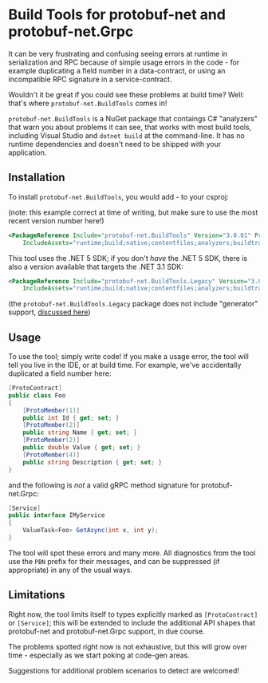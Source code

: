# Build Tools for protobuf-net and protobuf-net.Grpc

It can be very frustrating and confusing seeing errors at runtime in serialization and RPC because of simple usage errors in the code - for
example duplicating a field number in a data-contract, or using an incompatible RPC signature in a service-contract.

Wouldn't it be great if you could see these problems at build time? Well: that's where `protobuf-net.BuildTools` comes in!

`protobuf-net.BuildTools` is a NuGet package that contaings C# "analyzers" that warn you about problems it can see, that works with most build tools,
including Visual Studio and `dotnet build` at the command-line. It has no runtime dependencies and doesn't need to be shipped with your application.

## Installation

To install `protobuf-net.BuildTools`, you would add - to your csproj:

(note: this example correct at time of writing, but make sure to use the most recent version number here!)

``` xml
<PackageReference Include="protobuf-net.BuildTools" Version="3.0.81" PrivateAssets="all"
    IncludeAssets="runtime;build;native;contentfiles;analyzers;buildtransitive" />
```

This tool uses the .NET 5 SDK; if you don't *have* the .NET 5 SDK, there is also a version available that targets the .NET 3.1 SDK:

``` xml
<PackageReference Include="protobuf-net.BuildTools.Legacy" Version="3.0.81" PrivateAssets="all"
    IncludeAssets="runtime;build;native;contentfiles;analyzers;buildtransitive" />
```

(the `protobuf-net.BuildTools.Legacy` package does not include "generator" support, [discussed here](http://protobuf-net.github.io/protobuf-net/contract_first))

## Usage

To use the tool; simply write code! If you make a usage error, the tool will tell you live in the IDE, or at build time. For example, we've accidentally duplicated a field number here:

``` c#
[ProtoContract]
public class Foo
{
    [ProtoMember(1)]
    public int Id { get; set; }
    [ProtoMember(2)]
    public string Name { get; set; }
    [ProtoMember(2)]
    public double Value { get; set; }
    [ProtoMember(4)]
    public string Description { get; set; }
}
```

and the following is *not* a valid gRPC method signature for protobuf-net.Grpc:

``` c#
[Service]
public interface IMyService
{
    ValueTask<Foo> GetAsync(int x, int y);
}
```

The tool will spot these errors and many more. All diagnostics from the tool use the `PBN` prefix for their messages, and can be suppressed (if appropriate) in any of the usual ways.

## Limitations

Right now, the tool limits itself to types explicitly marked as `[ProtoContract]` or `[Service]`; this will be extended to include the additional API shapes that
protobuf-net and protobuf-net.Grpc support, in due course.

The problems spotted right now is not exhaustive, but this will grow over time - especially as we start poking at code-gen areas.

Suggestions for additional problem scenarios to detect are welcomed!
